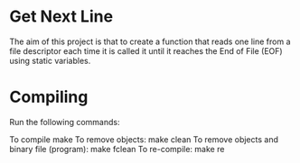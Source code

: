 # Get Next Line
The aim of this project is that to create a function that reads one line from a file descriptor each time it is called it until it reaches the End of File (EOF) using static variables.

# Compiling
Run the following commands:

To compile
  make
To remove objects:
  make clean
To remove objects and binary file (program):
  make fclean
To re-compile:
  make re
